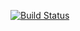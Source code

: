 [![Build Status](https://travis-ci.org/MauroBraga/spring.svg?branch=master)](https://travis-ci.org/MauroBraga/spring)